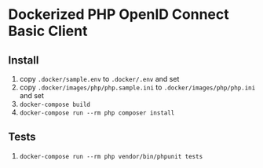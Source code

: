 # Dockerized PHP OpenID Connect Basic Client

## Install
1. copy `.docker/sample.env` to `.docker/.env` and set 
1. copy `.docker/images/php/php.sample.ini` to `.docker/images/php/php.ini` and set 
1. `docker-compose build`
1. `docker-compose run --rm php composer install`

## Tests
1. `docker-compose run --rm php vendor/bin/phpunit tests`
